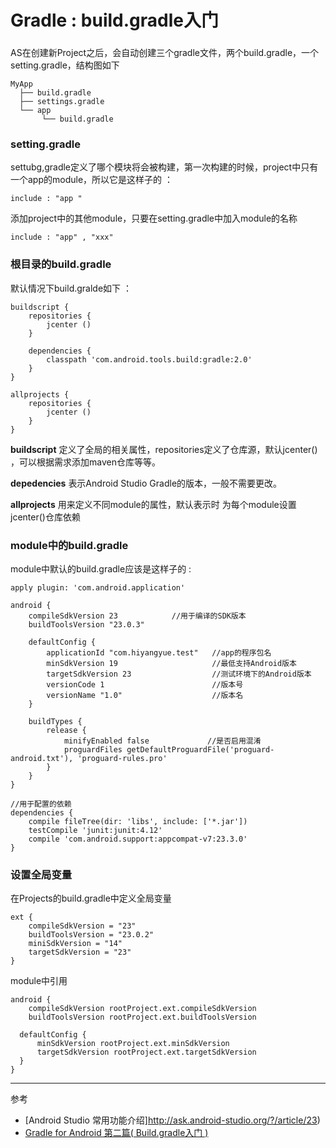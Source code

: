 # Gradle : build.gradle入门

### 
AS在创建新Project之后，会自动创建三个gradle文件，两个build.gradle，一个setting.gradle，结构图如下

    MyApp
      ├── build.gradle
      ├── settings.gradle
      └── app
           └── build.gradle
       
### setting.gradle 
settubg,gradle定义了哪个模块将会被构建，第一次构建的时候，project中只有一个app的module，所以它是这样子的 ：

    include : "app "

添加project中的其他module，只要在setting.gradle中加入module的名称

    include : "app" , "xxx"
 
 
### 根目录的build.gradle
默认情况下build.gralde如下 ： 

    buildscript {
        repositories {
            jcenter ()
        }
        
        dependencies {
            classpath 'com.android.tools.build:gradle:2.0'
        }
    }
    
    allprojects {
        repositories {
            jcenter ()
        }
    }

**buildscript** 定义了全局的相关属性，repositories定义了仓库源，默认jcenter() ，可以根据需求添加maven仓库等等。

**depedencies** 表示Android Studio Gradle的版本，一般不需要更改。

**allprojects** 用来定义不同module的属性，默认表示时 为每个module设置jcenter()仓库依赖

### module中的build.gradle
module中默认的build.gradle应该是这样子的 :

    apply plugin: 'com.android.application'

    android {
        compileSdkVersion 23            //用于编译的SDK版本
        buildToolsVersion "23.0.3"

        defaultConfig {
            applicationId "com.hiyangyue.test"   //app的程序包名
            minSdkVersion 19                     //最低支持Android版本
            targetSdkVersion 23                  //测试环境下的Android版本
            versionCode 1                        //版本号
            versionName "1.0"                    //版本名
        }
        
        buildTypes {
            release {
                minifyEnabled false             //是否启用混淆
                proguardFiles getDefaultProguardFile('proguard-android.txt'), 'proguard-rules.pro'
            }
        }
    }

    //用于配置的依赖
    dependencies {
        compile fileTree(dir: 'libs', include: ['*.jar'])
        testCompile 'junit:junit:4.12'
        compile 'com.android.support:appcompat-v7:23.3.0'
    }


### 设置全局变量
在Projects的build.gradle中定义全局变量

    ext {
        compileSdkVersion = "23"
        buildToolsVersion = "23.0.2"
        miniSdkVersion = "14"
        targetSdkVersion = "23"
    }
    
 module中引用
   
    android { 
        compileSdkVersion rootProject.ext.compileSdkVersion
        buildToolsVersion rootProject.ext.buildToolsVersion
      
      defaultConfig {
          minSdkVersion rootProject.ext.minSdkVersion
          targetSdkVersion rootProject.ext.targetSdkVersion
      }
    }


---
参考 
 - [Android Studio 常用功能介绍]http://ask.android-studio.org/?/article/23)
 - [Gradle for Android 第二篇( Build.gradle入门 )](https://segmentfault.com/a/1190000004234712)
